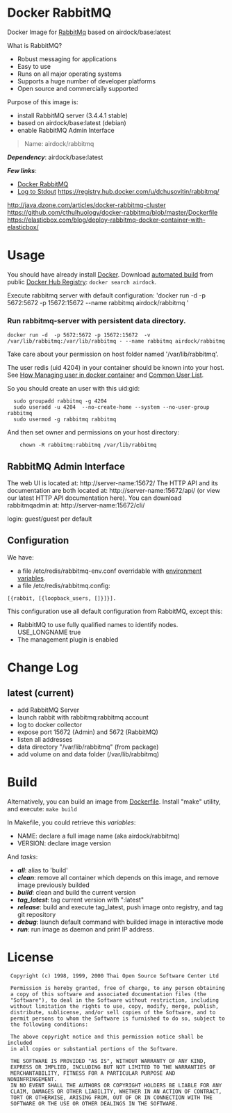 # Docker RabbitMQ

Docker Image for [RabbitMq](http://www.rabbitmq.com/) based on airdock/base:latest

What is RabbitMQ?

- Robust messaging for applications
- Easy to use
- Runs on all major operating systems
- Supports a huge number of developer platforms
- Open source and commercially supported

Purpose of this image is:

- install RabbitMQ server (3.4.4.1 stable)
- based on airdock/base:latest (debian)
- enable RabbitMQ Admin Interface


> Name: airdock/rabbitmq

***Dependency***: airdock/base:latest

***Few links***:

- [Docker RabbitMQ](https://registry.hub.docker.com/u/dockerfile/rabbitmq/dockerfile/)
- [Log to Stdout](http://www.superpumpup.com/docker-rabbitmq-stdout)
https://registry.hub.docker.com/u/dchusovitin/rabbitmq/


http://java.dzone.com/articles/docker-rabbitmq-cluster
https://github.com/cthulhuology/docker-rabbitmq/blob/master/Dockerfile
https://elasticbox.com/blog/deploy-rabbitmq-docker-container-with-elasticbox/




# Usage

You should have already install [Docker](https://www.docker.com/).
Download [automated build](https://registry.hub.docker.com/u/airdock/) from public [Docker Hub Registry](https://registry.hub.docker.com/):
`docker search airdock`.

Execute rabbitmq server with default configuration:
	'docker run -d -p 5672:5672 -p 15672:15672  --name rabbitmq airdock/rabbitmq '


### Run rabbitmq-server with persistent data directory.

	docker run -d  -p 5672:5672 -p 15672:15672  -v /var/lib/rabbitmq:/var/lib/rabbitmq - --name rabbitmq airdock/rabbitmq 
 

Take care about your permission on host folder named '/var/lib/rabbitmq'.

The user redis (uid 4204) in your container should be known into your host.
See [How Managing user in docker container](https://github.com/airdock-io/docker-base/blob/master/README.md#how-managing-user-in-docker-container) and  [Common User List](https://github.com/airdock-io/docker-base/blob/master/CommonUserList.md).

So you should create an user with this uid:gid:

```
  sudo groupadd rabbitmq -g 4204
  sudo useradd -u 4204  --no-create-home --system --no-user-group rabbitmq
  sudo usermod -g rabbitmq rabbitmq
```

And then set owner and permissions on your host directory:

```
	chown -R rabbitmq:rabbitmq /var/lib/rabbitmq
```

## RabbitMQ Admin Interface

The web UI is located at: http://server-name:15672/
The HTTP API and its documentation are both located at: http://server-name:15672/api/ (or view our latest HTTP API documentation here).
You can download rabbitmqadmin at: http://server-name:15672/cli/

login: guest/guest per default

## Configuration

We have:

- a file /etc/redis/rabbitmq-env.conf overridable with [environment variables](http://www.rabbitmq.com/configure.html).
- a file /etc/redis/rabbitmq.config:
```
[{rabbit, [{loopback_users, []}]}].
```


This configuration use all default configuration from RabbitMQ, except this:

- RabbitMQ to use fully qualified names to identify nodes. USE_LONGNAME true
- The management plugin is enabled


# Change Log


## latest (current)

- add RabbitMQ Server
- launch rabbit with rabbitmq:rabbitmq account
- log to docker collector
- expose port 15672 (Admin) and 5672 (RabbitMQ)
- listen all addresses
- data directory "/var/lib/rabbitmq" (from package)
- add volume on and data folder (/var/lib/rabbitmq)



# Build

Alternatively, you can build an image from [Dockerfile](https://github.com/airdock-io/docker-rabbitmq).
Install "make" utility, and execute: `make build`

In Makefile, you could retrieve this *variables*:

- NAME: declare a full image name (aka airdock/rabbitmq)
- VERSION: declare image version

And *tasks*:

- ***all***: alias to 'build'
- ***clean***: remove all container which depends on this image, and remove image previously builded
- ***build***: clean and build the current version
- ***tag_latest***: tag current version with ":latest"
- ***release***: build and execute tag_latest, push image onto registry, and tag git repository
- ***debug***: launch default command with builded image in interactive mode
- ***run***: run image as daemon and print IP address.



# License

```
 Copyright (c) 1998, 1999, 2000 Thai Open Source Software Center Ltd

 Permission is hereby granted, free of charge, to any person obtaining
 a copy of this software and associated documentation files (the
 "Software"), to deal in the Software without restriction, including
 without limitation the rights to use, copy, modify, merge, publish,
 distribute, sublicense, and/or sell copies of the Software, and to
 permit persons to whom the Software is furnished to do so, subject to
 the following conditions:

 The above copyright notice and this permission notice shall be included
 in all copies or substantial portions of the Software.

 THE SOFTWARE IS PROVIDED "AS IS", WITHOUT WARRANTY OF ANY KIND,
 EXPRESS OR IMPLIED, INCLUDING BUT NOT LIMITED TO THE WARRANTIES OF
 MERCHANTABILITY, FITNESS FOR A PARTICULAR PURPOSE AND NONINFRINGEMENT.
 IN NO EVENT SHALL THE AUTHORS OR COPYRIGHT HOLDERS BE LIABLE FOR ANY
 CLAIM, DAMAGES OR OTHER LIABILITY, WHETHER IN AN ACTION OF CONTRACT,
 TORT OR OTHERWISE, ARISING FROM, OUT OF OR IN CONNECTION WITH THE
 SOFTWARE OR THE USE OR OTHER DEALINGS IN THE SOFTWARE.
```
